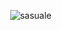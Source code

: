 <p><img align="right" src="https://github.com/Adam-pw/Adam-pw/blob/main/animation_500_kxa883sd.gif" alt="sasuale" /></p>
